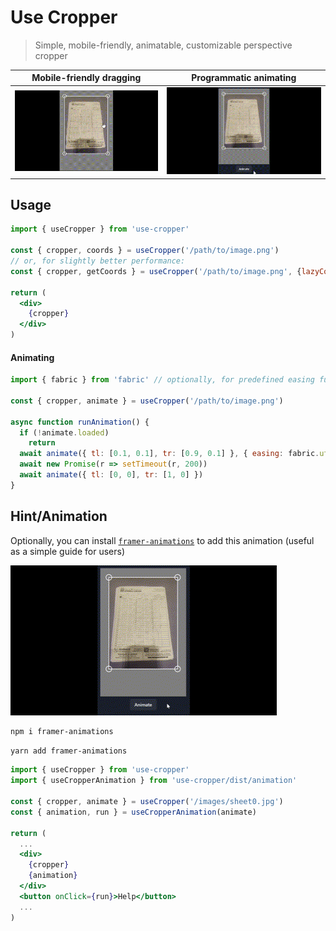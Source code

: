 # Use Cropper

> Simple, mobile-friendly, animatable, customizable perspective cropper

Mobile-friendly dragging            |  Programmatic animating
:-------------------------:|:-------------------------:
![Cropper in action](media/cropper.gif)  |  ![Cropper animation](media/cropper-animation.gif)

## Usage

```jsx
import { useCropper } from 'use-cropper'

const { cropper, coords } = useCropper('/path/to/image.png')
// or, for slightly better performance:
const { cropper, getCoords } = useCropper('/path/to/image.png', {lazyCoords: true})

return (
  <div>
    {cropper}
  </div>
)
```

#### Animating
```jsx
import { fabric } from 'fabric' // optionally, for predefined easing functions

const { cropper, animate } = useCropper('/path/to/image.png')

async function runAnimation() {
  if (!animate.loaded)
    return
  await animate({ tl: [0.1, 0.1], tr: [0.9, 0.1] }, { easing: fabric.util.ease.easeOutExpo })
  await new Promise(r => setTimeout(r, 200))
  await animate({ tl: [0, 0], tr: [1, 0] })
}
```

## Hint/Animation

Optionally, you can install [`framer-animations`](https://www.npmjs.com/package/framer-animations) to add this animation (useful as a simple guide for users)

![User hint animation](media/cropper-hint.gif)

```bash
npm i framer-animations
```

```bash
yarn add framer-animations
```

```jsx
import { useCropper } from 'use-cropper'
import { useCropperAnimation } from 'use-cropper/dist/animation'

const { cropper, animate } = useCropper('/images/sheet0.jpg')
const { animation, run } = useCropperAnimation(animate)

return (
  ...
  <div>
    {cropper}
    {animation}
  </div>
  <button onClick={run}>Help</button>
  ...
)
```